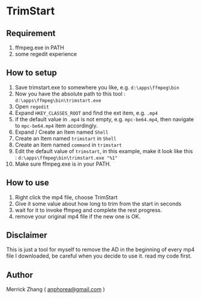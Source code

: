 TrimStart
==========

## Requirement

1. ffmpeg.exe in PATH
2. some regedit experience

## How to setup

1. Save trimstart.exe to somewhere you like, e.g. `d:\apps\ffmpeg\bin`
2. Now you have the absolute path to this tool : `d:\apps\ffmpeg\bin\trimstart.exe`
3. Open `regedit`
4. Expand `HKEY_CLASSES_ROOT` and find the ext item, e.g. `.mp4`
5. if the default value in `.mp4` is not empty, e.g. `mpc-be64.mp4`, then navigate to `mpc-be64.mp4` item accordingly.
6. Expand / Create an Item named `Shell`
7. Create an Item named `trimstart` in `Shell`
8. Create an Item named `command` in `trimstart`
9. Edit the default value of `trimstart`, in this example, make it look like this : `d:\apps\ffmpeg\bin\trimstart.exe "%1"`
10. Make sure ffmpeg.exe is in your PATH.

## How to use

1. Right click the mp4 file, choose TrimStart
2. Give it some value about how long to trim from the start in seconds
3. wait for it to invoke ffmpeg and complete the rest progress.
4. remove your original mp4 file if the new one is OK.

## Disclaimer

This is just a tool for myself to remove the AD in the beginning of every mp4 file I downloaded, be careful when you decide to use it. read my code first.

## Author

Merrick Zhang ( anphorea@gmail.com )
